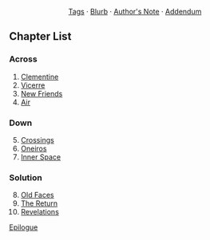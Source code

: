 <p align="center">
<a href="2022-08-11_tags.md">Tags</a>
· <a href="2022-08-12_blurb.md">Blurb</a>
· <a href="2022-08-13_authors-note.md">Author's Note</a>
· <a href="2024-12-15_addendum.md">Addendum</a>
</p>

## Chapter List

### Across

1. [Clementine](2022-08-14_chapter-01-clementine.md)
2. [Vicerre](2022-08-16_chapter-02-vicerre.md)
3. [New Friends](2022-08-18_chapter-03_new-friends.md)
4. [Air](2022-08-20_chapter-04_air.md)

### Down

5. [Crossings](2022-08-23_chapter-05_crossings.md)
6. [Oneiros](2022-08-25_chapter-06_oneiros.md)
7. [Inner Space](2022-08-27_chapter-07_inner-space.md)

### Solution

8. [Old Faces](2022-08-30_chapter-08_old-faces.md)
9. [The Return](2022-09-01_chapter-09_the-return.md)
10. [Revelations](2022-09-03_chapter-10_revelations.md)

[Epilogue](2022-09-06_epilogue.md)
